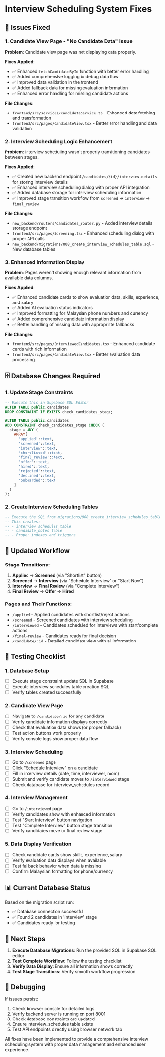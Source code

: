 # Interview Scheduling System Fixes

## 🎯 Issues Fixed

### 1. **Candidate View Page - "No Candidate Data" Issue**

**Problem**: Candidate view page was not displaying data properly.

**Fixes Applied**:
- ✅ Enhanced `fetchCandidateById` function with better error handling
- ✅ Added comprehensive logging to debug data flow
- ✅ Improved data validation in the frontend
- ✅ Added fallback data for missing evaluation information
- ✅ Enhanced error handling for missing candidate actions

**File Changes**:
- `frontend/src/services/candidateService.ts` - Enhanced data fetching and transformation
- `frontend/src/pages/CandidateView.tsx` - Better error handling and data validation

### 2. **Interview Scheduling Logic Enhancement**

**Problem**: Interview scheduling wasn't properly transitioning candidates between stages.

**Fixes Applied**:
- ✅ Created new backend endpoint `/candidates/{id}/interview-details` for storing interview details
- ✅ Enhanced interview scheduling dialog with proper API integration
- ✅ Added database storage for interview scheduling information
- ✅ Improved stage transition workflow from `screened` → `interview` → `final_review`

**File Changes**:
- `new_backend/routers/candidates_router.py` - Added interview details storage endpoint
- `frontend/src/pages/Screening.tsx` - Enhanced scheduling dialog with proper API calls
- `new_backend/migrations/008_create_interview_schedules_table.sql` - New database tables

### 3. **Enhanced Information Display**

**Problem**: Pages weren't showing enough relevant information from available data columns.

**Fixes Applied**:
- ✅ Enhanced candidate cards to show evaluation data, skills, experience, and salary
- ✅ Added AI evaluation status indicators
- ✅ Improved formatting for Malaysian phone numbers and currency
- ✅ Added comprehensive candidate information display
- ✅ Better handling of missing data with appropriate fallbacks

**File Changes**:
- `frontend/src/pages/InterviewedCandidates.tsx` - Enhanced candidate cards with rich information
- `frontend/src/pages/CandidateView.tsx` - Better evaluation data processing

## 🗄️ Database Changes Required

### 1. **Update Stage Constraints**
```sql
-- Execute this in Supabase SQL Editor
ALTER TABLE public.candidates
DROP CONSTRAINT IF EXISTS check_candidates_stage;

ALTER TABLE public.candidates
ADD CONSTRAINT check_candidates_stage CHECK (
  stage = ANY (
    ARRAY[
      'applied'::text,
      'screened'::text,
      'interview'::text,
      'shortlisted'::text,
      'final_review'::text,
      'offer'::text,
      'hired'::text,
      'rejected'::text,
      'declined'::text,
      'onboarded'::text
    ]
  )
);
```

### 2. **Create Interview Scheduling Tables**
```sql
-- Execute the SQL from migrations/008_create_interview_schedules_table.sql
-- This creates:
-- - interview_schedules table
-- - candidate_notes table
-- - Proper indexes and triggers
```

## 🔄 Updated Workflow

### Stage Transitions:
1. **Applied** → **Screened** (via "Shortlist" button)
2. **Screened** → **Interview** (via "Schedule Interview" or "Start Now")
3. **Interview** → **Final Review** (via "Complete Interview")
4. **Final Review** → **Offer** → **Hired**

### Pages and Their Functions:
- `/applied` - Applied candidates with shortlist/reject actions
- `/screened` - Screened candidates with interview scheduling
- `/interviewed` - Candidates scheduled for interviews with start/complete actions
- `/final-review` - Candidates ready for final decision
- `/candidate/:id` - Detailed candidate view with all information

## 🧪 Testing Checklist

### 1. **Database Setup**
- [ ] Execute stage constraint update SQL in Supabase
- [ ] Execute interview schedules table creation SQL
- [ ] Verify tables created successfully

### 2. **Candidate View Page**
- [ ] Navigate to `/candidate/:id` for any candidate
- [ ] Verify candidate information displays correctly
- [ ] Check that evaluation data shows (or proper fallback)
- [ ] Test action buttons work properly
- [ ] Verify console logs show proper data flow

### 3. **Interview Scheduling**
- [ ] Go to `/screened` page
- [ ] Click "Schedule Interview" on a candidate
- [ ] Fill in interview details (date, time, interviewer, room)
- [ ] Submit and verify candidate moves to `/interviewed` stage
- [ ] Check database for interview_schedules record

### 4. **Interview Management**
- [ ] Go to `/interviewed` page
- [ ] Verify candidates show with enhanced information
- [ ] Test "Start Interview" button navigation
- [ ] Test "Complete Interview" button stage transition
- [ ] Verify candidates move to final review stage

### 5. **Data Display Verification**
- [ ] Check candidate cards show skills, experience, salary
- [ ] Verify evaluation data displays when available
- [ ] Test fallback behavior when data is missing
- [ ] Confirm Malaysian formatting for phone/currency

## 📊 Current Database Status

Based on the migration script run:
- ✅ Database connection successful
- ✅ Found 2 candidates in 'interview' stage
- ✅ Candidates ready for testing

## 🚀 Next Steps

1. **Execute Database Migrations**: Run the provided SQL in Supabase SQL editor
2. **Test Complete Workflow**: Follow the testing checklist
3. **Verify Data Display**: Ensure all information shows correctly
4. **Test Stage Transitions**: Verify smooth workflow progression

## 🔧 Debugging

If issues persist:
1. Check browser console for detailed logs
2. Verify backend server is running on port 8001
3. Check database constraints are updated
4. Ensure interview_schedules table exists
5. Test API endpoints directly using browser network tab

All fixes have been implemented to provide a comprehensive interview scheduling system with proper data management and enhanced user experience. 